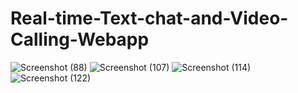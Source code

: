 # Real-time-Text-chat-and-Video-Calling-Webapp

![Screenshot (88)](https://user-images.githubusercontent.com/116018976/233101410-013d24d9-f0bb-4f5f-be7d-eb5aa3d4ebda.png)
![Screenshot (107)](https://github.com/AshishViradiya153/Real-time-Text-chat-and-Video-Calling-Webapp/assets/116018976/2d7dbc73-0223-4774-a54a-809ce3ac902a)
![Screenshot (114)](https://github.com/AshishViradiya153/Real-time-Text-chat-and-Video-Calling-Webapp/assets/116018976/b07b856b-5a71-4257-babb-2f1e3da950f3)
![Screenshot (122)](https://github.com/AshishViradiya153/Real-time-Text-chat-and-Video-Calling-Webapp/assets/116018976/b828ad19-b5d8-47d7-a26d-c05e471ce375)
